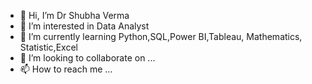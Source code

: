 - 👋 Hi, I’m Dr Shubha Verma
- 👀 I’m interested in Data Analyst
- 🌱 I’m currently learning Python,SQL,Power BI,Tableau, Mathematics, Statistic,Excel
- 💞️ I’m looking to collaborate on ...
- 📫 How to reach me ...

<!---
Shubhaverma11/Shubhaverma11 is a ✨ special ✨ repository because its `README.md` (this file) appears on your GitHub profile.
You can click the Preview link to take a look at your changes.
--->
